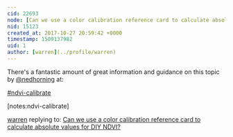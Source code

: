 ```yaml
---
cid: 22693
node: [Can we use a color calibration reference card to calculate absolute values for DIY NDVI?](../notes/warren/10-27-2017/can-we-use-a-color-calibration-reference-card-to-calculate-absolute-values-for-diy-ndvi)
nid: 15123
created_at: 2017-10-27 20:59:42 +0000
timestamp: 1509137982
uid: 1
author: [warren](../profile/warren)
---
```


There's a fantastic amount of great information and guidance on this topic by [@nedhorning](/profile/nedhorning) at:

[#ndvi-calibrate](/tag/ndvi-calibrate)

[notes:ndvi-calibrate]

[warren](../profile/warren) replying to: [Can we use a color calibration reference card to calculate absolute values for DIY NDVI?](../notes/warren/10-27-2017/can-we-use-a-color-calibration-reference-card-to-calculate-absolute-values-for-diy-ndvi)

